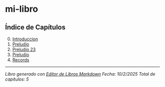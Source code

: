 # mi-libro

## Índice de Capítulos

00. [Introduccion](./00_introduccion.md)
01. [Preludio](./01_preludio.md)
02. [Preludio 23](./02_preludio_23.md)
03. [Preludio](./03_preludio.md)
04. [Records](./04_records.md)

---

*Libro generado con [Editor de Libros Markdown](http://localhost:3001)*
*Fecha: 10/2/2025*
*Total de capítulos: 5*
